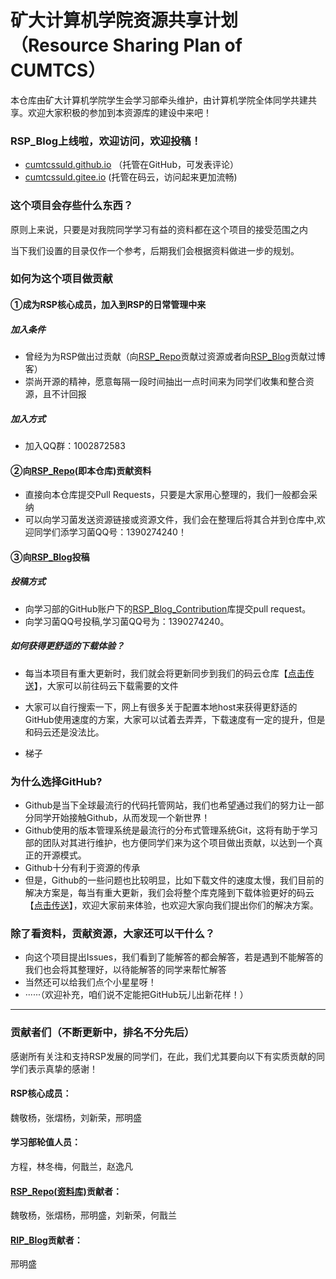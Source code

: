 # 矿大计算机学院资源共享计划（Resource Sharing Plan of CUMTCS）
本仓库由矿大计算机学院学生会学习部牵头维护，由计算机学院全体同学共建共享。欢迎大家积极的参加到本资源库的建设中来吧！

### RSP_Blog上线啦，欢迎访问，欢迎投稿！
- [cumtcssuld.github.io](https://cumtcssuld.github.io) （托管在GitHub，可发表评论）
- [cumtcssuld.gitee.io](https://cumtcssuld.gitee.io) (托管在码云，访问起来更加流畅)

### 这个项目会存些什么东西？

原则上来说，只要是对我院同学学习有益的资料都在这个项目的接受范围之内

当下我们设置的目录仅作一个参考，后期我们会根据资料做进一步的规划。

### 如何为这个项目做贡献

#### ①成为RSP核心成员，加入到RSP的日常管理中来

##### 加入条件
- 曾经为为RSP做出过贡献（向[RSP_Repo](https://github.com/cumtcssuld/RSP_of_CUMTCS)贡献过资源或者向[RSP_Blog](https://cumtcssuld.github.io/)贡献过博客）
- 崇尚开源的精神，愿意每隔一段时间抽出一点时间来为同学们收集和整合资源，且不计回报

##### 加入方式
- 加入QQ群：1002872583

#### ②向[RSP_Repo](https://github.com/cumtcssuld/RSP_of_CUMTCS)(即本仓库)贡献资料
- 直接向本仓库提交Pull Requests，只要是大家用心整理的，我们一般都会采纳
- 可以向学习菌发送资源链接或资源文件，我们会在整理后将其合并到仓库中,欢迎同学们添学习菌QQ号：1390274240！

#### ③向[RSP_Blog](https://cumtcssuld.github.io/)投稿

##### 投稿方式

- 向学习部的GitHub账户下的[RSP_Blog_Contribution](https://github.com/cumtcssuld/RSP_Blog_Contribution)库提交pull request。
- 向学习菌QQ号投稿,学习菌QQ号为：1390274240。

##### 如何获得更舒适的下载体验？

- 每当本项目有重大更新时，我们就会将更新同步到我们的码云仓库【<a href="https://gitee.com/cumtcssuld/RSP_of_CUMTCS">点击传送</a>】，大家可以前往码云下载需要的文件

- 大家可以自行搜索一下，网上有很多关于配置本地host来获得更舒适的GitHub使用速度的方案，大家可以试着去弄弄，下载速度有一定的提升，但是和码云还是没法比。

- 梯子

### 为什么选择GitHub?

- Github是当下全球最流行的代码托管网站，我们也希望通过我们的努力让一部分同学开始接触Github，从而发现一个新世界！
- Github使用的版本管理系统是最流行的分布式管理系统Git，这将有助于学习部的团队对其进行维护，也方便同学们来为这个项目做出贡献，以达到一个真正的开源模式。
- Github十分有利于资源的传承
- 但是，Github的一些问题也比较明显，比如下载文件的速度太慢，我们目前的解决方案是，每当有重大更新，我们会将整个库克隆到下载体验更好的码云【<a href='https://gitee.com/cumtcssuld/RSP_of_CUMTCS'>点击传送</a>】，欢迎大家前来体验，也欢迎大家向我们提出你们的解决方案。

### 除了看资料，贡献资源，大家还可以干什么？

- 向这个项目提出Issues，我们看到了能解答的都会解答，若是遇到不能解答的我们也会将其整理好，以待能解答的同学来帮忙解答
- 当然还可以给我们点个小星星呀！
- ······（欢迎补充，咱们说不定能把GitHub玩儿出新花样！）

---
### 贡献者们（不断更新中，排名不分先后）
感谢所有关注和支持RSP发展的同学们，在此，我们尤其要向以下有实质贡献的同学们表示真挚的感谢！

#### RSP核心成员：

魏敬杨，张熠杨，刘新荣，邢明盛

#### 学习部轮值人员：

方程，林冬梅，何戬兰，赵逸凡

#### [RSP_Repo(资料库)](https://github.com/cumtcssuld/RSP_of_CUMTCS)贡献者：

魏敬杨，张熠杨，邢明盛，刘新荣，何戬兰

#### [RIP_Blog](https://cumtcssuld.github.io)贡献者：

邢明盛


